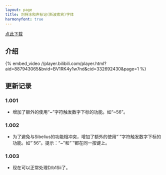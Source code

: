 ```yaml
---
layout: page
title: 刘持冰和声标记(斯波索宾)字体
harmonyfont: true
---
```


[点此下载](LiuChibingHarmonyMarksSposobinFont-Regular-1.003.otf)

## 介绍
{% embed_video //player.bilibili.com/player.html?aid=887943065&bvid=BV1RK4y1w7nd&cid=332692430&page=1 %}

## 更新记录

### 1.001

* 增加了额外的使用“\~”字符触发数字下标的功能。如“\~56”。

### 1.002

* 为了避免与Sibelius的功能相冲突，增加了额外的使用“\`”字符触发数字下标的功能。如“\`56”。提示：“\~”和“\`”都在同一按键上。

### 1.003

* 现在可以正常处理D/b1Sii了。
